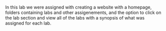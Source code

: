 In this lab we were assigned with creating a website with a homepage, folders containing labs and other assigenements, and the option to click on the lab section and view all of the labs with a synopsis of what was assigned for each lab. 